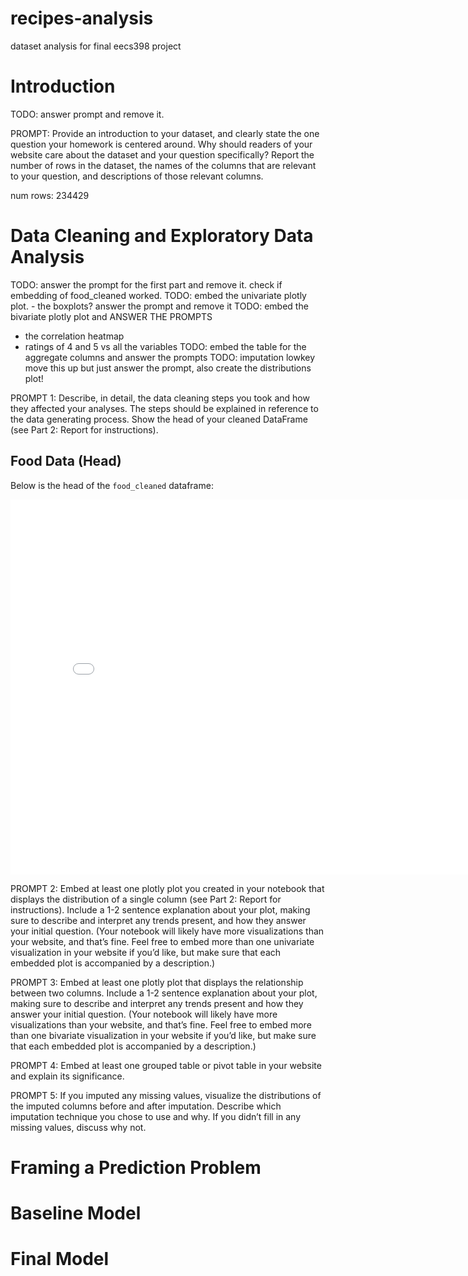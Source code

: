 # recipes-analysis
dataset analysis for final eecs398 project

# Introduction

TODO: answer prompt and remove it.

PROMPT: Provide an introduction to your dataset, and clearly state the one question your homework is centered around. Why should readers of your website care about the dataset and your question specifically? Report the number of rows in the dataset, the names of the columns that are relevant to your question, and descriptions of those relevant columns.


num rows: 234429

# Data Cleaning and Exploratory Data Analysis

TODO: answer the prompt for the first part and remove it. check if embedding of food_cleaned worked. 
TODO: embed the univariate plotly plot. - the boxplots? answer the prompt and remove it 
TODO: embed the bivariate plotly plot and ANSWER THE PROMPTS
- the correlation heatmap
- ratings of 4 and 5 vs all the variables
TODO: embed the table for the aggregate columns and answer the prompts
TODO: imputation lowkey move this up but just answer the prompt, also create the distributions plot! 

PROMPT 1: Describe, in detail, the data cleaning steps you took and how they affected your analyses. The steps should be explained in reference to the data generating process. Show the head of your cleaned DataFrame (see Part 2: Report for instructions).

## Food Data (Head)

Below is the head of the `food_cleaned` dataframe:

<iframe
  src="assets/food_cleaned_head.html"
  width="800"
  height="600"
  frameborder="0"
></iframe>

PROMPT 2: Embed at least one plotly plot you created in your notebook that displays the distribution of a single column (see Part 2: Report for instructions). Include a 1-2 sentence explanation about your plot, making sure to describe and interpret any trends present, and how they answer your initial question. (Your notebook will likely have more visualizations than your website, and that’s fine. Feel free to embed more than one univariate visualization in your website if you’d like, but make sure that each embedded plot is accompanied by a description.)

PROMPT 3: Embed at least one plotly plot that displays the relationship between two columns. Include a 1-2 sentence explanation about your plot, making sure to describe and interpret any trends present and how they answer your initial question. (Your notebook will likely have more visualizations than your website, and that’s fine. Feel free to embed more than one bivariate visualization in your website if you’d like, but make sure that each embedded plot is accompanied by a description.)

PROMPT 4: Embed at least one grouped table or pivot table in your website and explain its significance.

PROMPT 5: If you imputed any missing values, visualize the distributions of the imputed columns before and after imputation. Describe which imputation technique you chose to use and why. If you didn’t fill in any missing values, discuss why not.

# Framing a Prediction Problem

# Baseline Model

# Final Model
